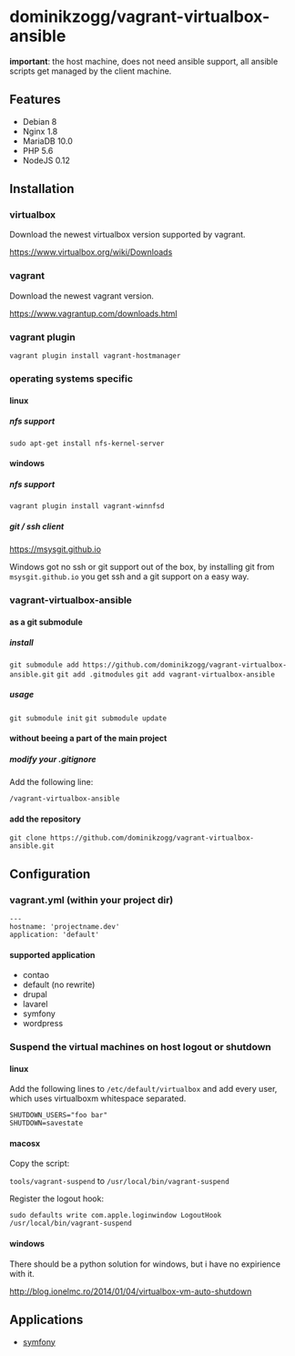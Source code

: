 # dominikzogg/vagrant-virtualbox-ansible

**important**: the host machine, does not need ansible support, all ansible scripts get managed by the client machine.

## Features

 * Debian 8
 * Nginx 1.8
 * MariaDB 10.0
 * PHP 5.6
 * NodeJS 0.12

## Installation

### virtualbox

Download the newest virtualbox version supported by vagrant.

https://www.virtualbox.org/wiki/Downloads

### vagrant

Download the newest vagrant version.

https://www.vagrantup.com/downloads.html

### vagrant plugin

`vagrant plugin install vagrant-hostmanager`

### operating systems specific

#### linux

##### nfs support

`sudo apt-get install nfs-kernel-server`

#### windows

##### nfs support

`vagrant plugin install vagrant-winnfsd`

##### git / ssh client

https://msysgit.github.io

Windows got no ssh or git support out of the box, by installing git from `msysgit.github.io` you get ssh and a git
support on a easy way.

### vagrant-virtualbox-ansible

#### as a git submodule

##### install

`git submodule add https://github.com/dominikzogg/vagrant-virtualbox-ansible.git`
`git add .gitmodules`
`git add vagrant-virtualbox-ansible`

##### usage

`git submodule init`
`git submodule update`

#### without beeing a part of the main project

##### modify your .gitignore

Add the following line:

`/vagrant-virtualbox-ansible`

#### add the repository

`git clone https://github.com/dominikzogg/vagrant-virtualbox-ansible.git`

## Configuration

### vagrant.yml (within your project dir)

```{.yml}
---
hostname: 'projectname.dev'
application: 'default'
```

#### supported application

 * contao
 * default (no rewrite)
 * drupal
 * lavarel
 * symfony
 * wordpress

### Suspend the virtual machines on host logout or shutdown

#### linux

Add the following lines to `/etc/default/virtualbox` and add every user, which uses virtualboxm whitespace separated.

```{.sh}
SHUTDOWN_USERS="foo bar"
SHUTDOWN=savestate
```

#### macosx

Copy the script:

`tools/vagrant-suspend` to `/usr/local/bin/vagrant-suspend`

Register the logout hook:

`sudo defaults write com.apple.loginwindow LogoutHook /usr/local/bin/vagrant-suspend`

#### windows

There should be a python solution for windows, but i have no expirience with it.

http://blog.ionelmc.ro/2014/01/04/virtualbox-vm-auto-shutdown

## Applications

 * [symfony][1]

[1]: doc/symfony.md